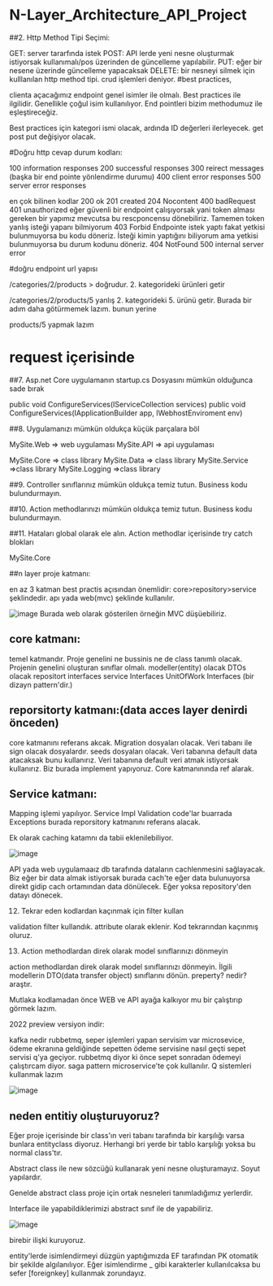 # N-Layer_Architecture_API_Project

##2. Http Method Tipi Seçimi:

GET: server tararfında istek
POST: API lerde yeni nesne oluşturmak istiyorsak kullanımalı/pos üzerinden de güncelleme yapılabilir.
PUT: eğer bir nesene üzerinde güncelleme yapacaksak
DELETE: bir nesneyi silmek için kulllanılan http method tipi.
crud işlemleri deniyor.
#best practices,

clienta açacağımız endpoint genel isimler ile olmalı. Best practices ile ilgilidir. Genellikle çoğul isim kullanılıyor. End pointleri bizim methodumuz ile eşleştireceğiz.

Best practices için kategori ismi olacak, ardında ID değerleri ilerleyecek. get post put değişiyor olacak.

#Doğru http cevap durum kodları:

100 information responses
200 successful responses
300 reirect messages (başka bir end pointe yönlendirme durumu)
400 client error responses
500 server error responses

en çok bilinen kodlar
200 ok
201 created
204 Nocontent
400 badRequest
401 unauthorized eğer güvenli bir endpoint çalışıyorsak yani token alması gereken bir yapımız mevcutsa bu rescponcensu dönebiliriz. Tamemen token yanlış isteği yapanı bilmiyorum
403 Forbid Endpointe istek yaptı fakat yetkisi bulunmuyorsa bu kodu döneriz. İsteği kimin yaptığını biliyorum ama yetkisi bulunmuyorsa bu durum kodunu döneriz.
404 NotFound
500 internal server error

#doğru endpoint url yapısı

/categories/2/products > doğrudur.
2. kategorideki ürünleri getir

/categories/2/products/5 yanlış
2. kategorideki 5. ürünü getir. Burada bir adım daha götürmemek lazım.
bunun yerine

products/5 yapmak lazım

# request içerisinde 

##7. Asp.net Core uygulamanın startup.cs Dosyasını mümkün olduğunca sade bırak

public void ConfigureServices(IServiceCollection services)
public void ConfigureServices(IApplicationBuilder app, IWebhostEnviroment env)

##8. Uygulamanızı mümkün oldukça küçük parçalara böl

MySite.Web => web uygulaması
MySite.API => api uygulaması

MySite.Core => class library
MySite.Data => class library
MySite.Service =>class library
MySite.Logging =>class library

##9. Controller sınıflarınız mümkün oldukça temiz tutun. Business kodu bulundurmayın.

##10. Action methodlarınızı mümkün oldukça temiz tutun. Business kodu bulundurmayın.

##11. Hataları global olarak ele alın. Action methodlar içerisinde try catch blokları

MySite.Core 

##n layer proje katmanı:

en az 3 katman best practis açısından önemlidir:
core>repository>service şeklindedir.   apı yada web(mvc)  şeklinde kullanılır.

![image](https://user-images.githubusercontent.com/44713722/188304160-f0820bb8-4e8c-4fe1-8e32-ede10afa98c6.png)
Burada web olarak gösterilen örneğin MVC düşüebiliriz.

## core katmanı:

temel katmandır. Proje genelini 
ne bussinis ne de class tanımlı olacak.  Projenin genelini oluşturan sınıflar olmalı.
modeller(entity) olacak
DTOs olacak
repositort interfaces
service Interfaces
UnitOfWork Interfaces (bir dizayn pattern'dir.)


## reporsitorty katmanı:(data acces layer denirdi önceden)

core katmanını referans akcak.
Migration dosyaları olacak. Veri tabanı ile sign olacak dosyalardır.
seeds dosyaları olacak. Veri tabanına default data atacaksak bunu kullanırız. Veri tabanına default veri atmak istiyorsak kullanırız.
Biz burada implement yapıyoruz. Core katmanınında ref alarak.

## Service katmanı:

Mapping işlemi yapılıyor.
Service Impl 
Validation code'lar buarrada
Exceptions burada 
reporsitory katmanını referans alacak.

Ek olarak caching katamnı da tabii eklenilebiliyor.

![image](https://user-images.githubusercontent.com/44713722/188304615-bed92595-a40f-41f9-8a67-92085ff294c5.png)

API yada web uygulamaaız db tarafında dataların cachlenmesini sağlayacak. Biz eğer bir data almak istiyorsak burada cach'te eğer data bulunuyorsa direkt gidip cach ortamından data dönülecek.
Eğer yoksa repository'den datayı dönecek.

12. Tekrar eden kodlardan kaçınmak için filter kullan

validation filter kullandık. attribute olarak eklenir. Kod tekrarından kaçınmış oluruz.

13. Action methodlardan direk olarak model sınıflarınızı dönmeyin

action methodlardan direk olarak model sınıflarınızı dönmeyin. İlgili modellerin DTO(data transfer object) sınıflarını dönün. 
preperty? nedir? araştır.

Mutlaka kodlamadan önce WEB ve API ayağa kalkıyor mu bir çalıştırıp görmek lazım.

2022 preview versiyon indir:


kafka nedir 
rubbetmq, seper işlemleri yapan servisim var microsevice, ödeme ekranına geldiğinde sepetten ödeme servisine nasıl geçti
sepet servisi q'ya geçiyor. rubbetmq diyor ki önce sepet sonradan ödemeyi çalıştırcam diyor.
saga pattern microservice'te çok kullanılır.
Q sistemleri kullanmak lazım

![image](https://user-images.githubusercontent.com/44713722/188330938-8f3934cd-7c53-4a35-bc89-5e5ee3f8cac3.png)

## neden entitiy oluşturuyoruz?

Eğer proje içerisinde bir class'ın veri tabanı tarafında bir karşılığı varsa bunlara entityclass diyoruz. Herhangi bri yerde bir tablo karşılığı yoksa bu normal class'tır.

Abstract class ile new sözcüğü kullanarak yeni nesne oluşturamayız. Soyut yapılardır.

Genelde abstract class proje için ortak nesneleri tanımladığımız yerlerdir.

Interface ile yapabildiklerimizi abstract sınıf ile de yapabiliriz.

![image](https://user-images.githubusercontent.com/44713722/188331711-13d4a8fb-aa92-4efa-afa8-b33abc95c88b.png)

birebir ilişki kuruyoruz.

entity'lerde isimlendirmeyi düzgün yaptığımızda EF tarafından PK otomatik bir şekilde algılanılıyor. Eğer isimlendirme _ gibi karakterler kullanılcaksa bu sefer [foreignkey] kullanmak zorundayız.






